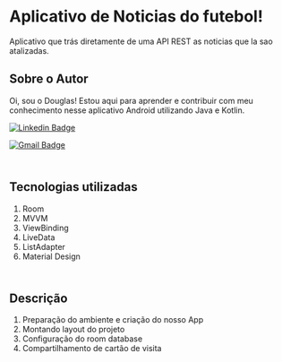# Aplicativo de Noticias do futebol! 

Aplicativo que trás diretamente de uma API REST as noticias que la sao atalizadas. 

## Sobre o Autor
Oi, sou o Douglas! Estou aqui para aprender e contribuir com meu conhecimento nesse aplicativo Android utilizando Java e Kotlin. 

[![Linkedin Badge](https://img.shields.io/badge/-Douglas_Ramos-blue?style=flat-square&logo=Linkedin&logoColor=white&link=https://br.linkedin.com/in/igor-rotondo-bagliotti-b1612b69)](https://br.linkedin.com/in/igor-rotondo-bagliotti-b1612b69)  

[![Gmail Badge](https://img.shields.io/badge/-igor.bagliotti@gmail.com-c14438?style=flat-square&logo=Gmail&logoColor=white&link=mailto:igor.bagliotti@gmail.com)](mailto:igor.bagliotti@gmail.com)


## <br />Tecnologias utilizadas
1. Room
2. MVVM
3. ViewBinding
4. LiveData
5. ListAdapter
6. Material Design


## <br />Descrição
1. Preparação do ambiente e criação do nosso App
3. Montando layout do projeto
5. Configuração do room database
7. Compartilhamento de cartão de visita
